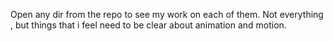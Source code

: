 Open any dir from the repo to see my work on each of them. Not everything , but things that i feel need to be clear about animation and motion.
